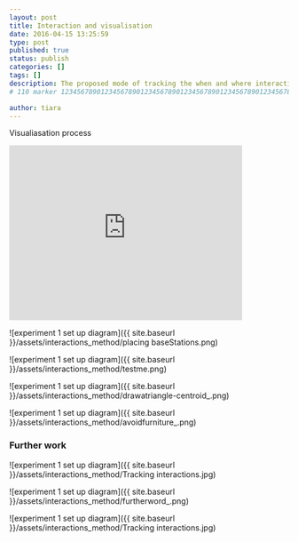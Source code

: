 ```yaml
---
layout: post
title: Interaction and visualisation
date: 2016-04-15 13:25:59
type: post
published: true
status: publish
categories: []
tags: []
description: The proposed mode of tracking the when and where interactions happen within an office environment 
# 110 marker 1234567890123456789012345678901234567890123456789012345678901234567890123456789012345678901234567890123456789

author: tiara
---
```


Visualiasation process



<iframe width="420" height="315" src="https://www.youtube.com/embed/_xavgL12Ub8" frameborder="0" allowfullscreen></iframe>

![experiment 1 set up diagram]({{ site.baseurl }}/assets/interactions_method/placing baseStations.png) 

![experiment 1 set up diagram]({{ site.baseurl }}/assets/interactions_method/testme.png) 

![experiment 1 set up diagram]({{ site.baseurl }}/assets/interactions_method/drawatriangle-centroid_.png) 

![experiment 1 set up diagram]({{ site.baseurl }}/assets/interactions_method/avoidfurniture_.png)


### Further work

![experiment 1 set up diagram]({{ site.baseurl }}/assets/interactions_method/Tracking interactions.jpg) 

![experiment 1 set up diagram]({{ site.baseurl }}/assets/interactions_method/furtherword_.png) 

![experiment 1 set up diagram]({{ site.baseurl }}/assets/interactions_method/Tracking interactions.jpg) 